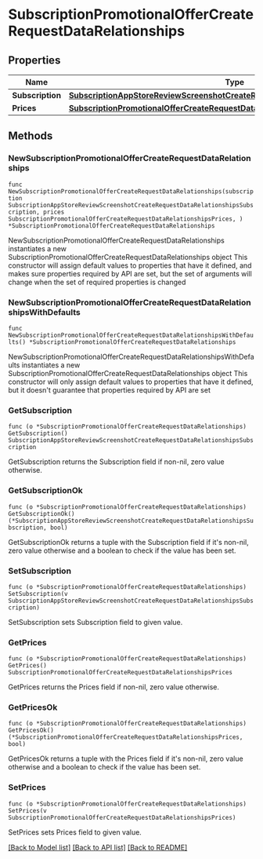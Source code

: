 # SubscriptionPromotionalOfferCreateRequestDataRelationships

## Properties

Name | Type | Description | Notes
------------ | ------------- | ------------- | -------------
**Subscription** | [**SubscriptionAppStoreReviewScreenshotCreateRequestDataRelationshipsSubscription**](SubscriptionAppStoreReviewScreenshotCreateRequestDataRelationshipsSubscription.md) |  | 
**Prices** | [**SubscriptionPromotionalOfferCreateRequestDataRelationshipsPrices**](SubscriptionPromotionalOfferCreateRequestDataRelationshipsPrices.md) |  | 

## Methods

### NewSubscriptionPromotionalOfferCreateRequestDataRelationships

`func NewSubscriptionPromotionalOfferCreateRequestDataRelationships(subscription SubscriptionAppStoreReviewScreenshotCreateRequestDataRelationshipsSubscription, prices SubscriptionPromotionalOfferCreateRequestDataRelationshipsPrices, ) *SubscriptionPromotionalOfferCreateRequestDataRelationships`

NewSubscriptionPromotionalOfferCreateRequestDataRelationships instantiates a new SubscriptionPromotionalOfferCreateRequestDataRelationships object
This constructor will assign default values to properties that have it defined,
and makes sure properties required by API are set, but the set of arguments
will change when the set of required properties is changed

### NewSubscriptionPromotionalOfferCreateRequestDataRelationshipsWithDefaults

`func NewSubscriptionPromotionalOfferCreateRequestDataRelationshipsWithDefaults() *SubscriptionPromotionalOfferCreateRequestDataRelationships`

NewSubscriptionPromotionalOfferCreateRequestDataRelationshipsWithDefaults instantiates a new SubscriptionPromotionalOfferCreateRequestDataRelationships object
This constructor will only assign default values to properties that have it defined,
but it doesn't guarantee that properties required by API are set

### GetSubscription

`func (o *SubscriptionPromotionalOfferCreateRequestDataRelationships) GetSubscription() SubscriptionAppStoreReviewScreenshotCreateRequestDataRelationshipsSubscription`

GetSubscription returns the Subscription field if non-nil, zero value otherwise.

### GetSubscriptionOk

`func (o *SubscriptionPromotionalOfferCreateRequestDataRelationships) GetSubscriptionOk() (*SubscriptionAppStoreReviewScreenshotCreateRequestDataRelationshipsSubscription, bool)`

GetSubscriptionOk returns a tuple with the Subscription field if it's non-nil, zero value otherwise
and a boolean to check if the value has been set.

### SetSubscription

`func (o *SubscriptionPromotionalOfferCreateRequestDataRelationships) SetSubscription(v SubscriptionAppStoreReviewScreenshotCreateRequestDataRelationshipsSubscription)`

SetSubscription sets Subscription field to given value.


### GetPrices

`func (o *SubscriptionPromotionalOfferCreateRequestDataRelationships) GetPrices() SubscriptionPromotionalOfferCreateRequestDataRelationshipsPrices`

GetPrices returns the Prices field if non-nil, zero value otherwise.

### GetPricesOk

`func (o *SubscriptionPromotionalOfferCreateRequestDataRelationships) GetPricesOk() (*SubscriptionPromotionalOfferCreateRequestDataRelationshipsPrices, bool)`

GetPricesOk returns a tuple with the Prices field if it's non-nil, zero value otherwise
and a boolean to check if the value has been set.

### SetPrices

`func (o *SubscriptionPromotionalOfferCreateRequestDataRelationships) SetPrices(v SubscriptionPromotionalOfferCreateRequestDataRelationshipsPrices)`

SetPrices sets Prices field to given value.



[[Back to Model list]](../README.md#documentation-for-models) [[Back to API list]](../README.md#documentation-for-api-endpoints) [[Back to README]](../README.md)


